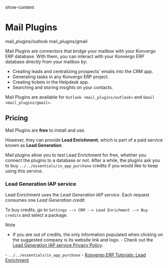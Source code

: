 show-content  

# Mail Plugins

<div class="toctree" titlesonly="">

mail_plugins/outlook mail_plugins/gmail

</div>

Mail Plugins are connectors that bridge your mailbox with your Konvergo ERP
database. With them, you can interact with your Konvergo ERP database directly
from your mailbox by:

- Creating leads and centralizing prospects' emails into the CRM app.
- Generating tasks in any Konvergo ERP project.
- Creating tickets in the Helpdesk app.
- Searching and storing insights on your contacts.

Mail Plugins are available for `Outlook <mail_plugins/outlook>` and
`Gmail
<mail_plugins/gmail>`.

## Pricing

Mail Plugins are **free** to install and use.

However, they can provide **Lead Enrichment**, which is part of a paid
service known as **Lead Generation**.

Mail plugins allow you to test Lead Enrichment for free, whether you
connect the plugins to a database or not. After a while, the plugins ask
you to buy `../../essentials/in_app_purchase` credits if you would like
to keep using this service.

### Lead Generation IAP service

Lead Enrichment uses the *Lead Generation IAP service*. Each request
consumes one *Lead Generation credit*.

To buy credits, go to
`Settings --> CRM --> Lead Enrichment --> Buy credits` and select a
package.

> [!NOTE]
> - If you are out of credits, the only information populated when
> clicking on the suggested company is its website link and logo. -
> Check out the [Lead Generation IAP service Privacy
> Policy](https://iap.odoo.com/privacy#header_3).

<div class="seealso">

\- `../../essentials/in_app_purchase` - [Konvergo ERP Tutorials: Lead
Enrichment](https://www.odoo.com/r/p73)

</div>
